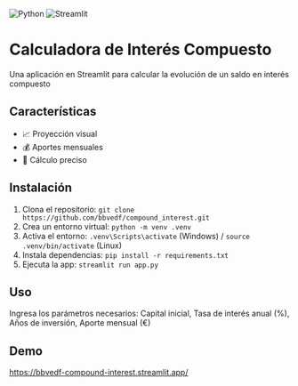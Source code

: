![Python](https://img.shields.io/badge/python-3.11.9%2B-blue?logo=python&logoColor=white)
![Streamlit](https://img.shields.io/badge/Streamlit-FF4B4B?style=for-the-badge&logo=streamlit&logoColor=white)



# Calculadora de Interés Compuesto
Una aplicación en Streamlit para calcular la evolución de un saldo en interés compuesto

## Características
- 📈 Proyección visual
- 💰 Aportes mensuales
- 🧮 Cálculo preciso

## Instalación
1. Clona el repositorio: `git clone https://github.com/bbvedf/compound_interest.git`
2. Crea un entorno virtual: `python -m venv .venv`
3. Activa el entorno: `.venv\Scripts\activate` (Windows) / `source .venv/bin/activate` (Linux)
4. Instala dependencias: `pip install -r requirements.txt`
5. Ejecuta la app: `streamlit run app.py`

## Uso
Ingresa los parámetros necesarios: Capital inicial, Tasa de interés anual (%), Años de inversión, Aporte mensual (€)

## Demo
https://bbvedf-compound-interest.streamlit.app/